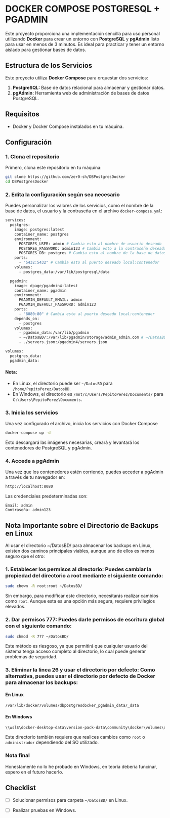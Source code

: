 # DOCKER COMPOSE POSTGRESQL + PGADMIN

Este proyecto proporciona una implementación sencilla para uso personal utilizando **Docker** para crear un entorno con **PostgreSQL** y **pgAdmin** listo para usar en menos de 3 minutos. Es ideal para practicar y tener un entorno aislado para gestionar bases de datos.

## Estructura de los Servicios

Este proyecto utiliza **Docker Compose** para orquestar dos servicios:

1. **PostgreSQL:** Base de datos relacional para almacenar y gestionar datos.
2. **pgAdmin:** Herramienta web de administración de bases de datos PostgreSQL.

## Requisitos

- Docker y Docker Compose instalados en tu máquina.

## Configuración

### 1. Clona el repositorio

Primero, clona este repositorio en tu máquina:

```bash
git clone https://github.com/zer0-sh/DBPostgresDocker
cd DBPostgresDocker
```

### 2. Edita la configuración según sea necesario

Puedes personalizar los valores de los servicios, como el nombre de la base de datos, el usuario y la contraseña en el archivo `docker-compose.yml`:

```bash
services:
  postgres:
    image: postgres:latest
    container_name: postgres
    environment:
      POSTGRES_USER: admin # Cambia esto al nombre de usuario deseado
      POSTGRES_PASSWORD: admin123 # Cambia esto a la contraseña deseada
      POSTGRES_DB: postgres # Cambia esto al nombre de la base de datos deseada
    ports:
      - "5432:5432" # Cambia esto al puerto deseado local:contenedor
    volumes:
      - postgres_data:/var/lib/postgresql/data

  pgadmin:
    image: dpage/pgadmin4:latest
    container_name: pgadmin
    environment:
      PGADMIN_DEFAULT_EMAIL: admin
      PGADMIN_DEFAULT_PASSWORD: admin123
    ports:
      - "8080:80" # Cambia esto al puerto deseado local:contenedor
    depends_on:
      - postgres
    volumes:
      - pgadmin_data:/var/lib/pgadmin
      - ~/DatosBD/:/var/lib/pgadmin/storage/admin_admin.com # ~/DatosBD/ es el path al directorio de backups
      - ./servers.json:/pgadmin4/servers.json

volumes:
  postgres_data:
  pgadmin_data:

```

#### Nota:
- En Linux, el directorio puede ser `~/DatosBD` para `/home/PepitoPerez/DatosBD`.
- En Windows, el directorio es `/mnt/c/Users/PepitoPerez/Documents/` para `C:\Users\PepitoPerez\Documents`.

### 3. Inicia los servicios

Una vez configurado el archivo, inicia los servicios con Docker Compose

```bash
docker-compose up -d
```
Esto descargará las imágenes necesarias, creará y levantará los contenedores de PostgreSQL y pgAdmin.

### 4. Accede a pgAdmin

Una vez que los contenedores estén corriendo, puedes acceder a pgAdmin a través de tu navegador en:

```bash
http://localhost:8080
```

Las credenciales predeterminadas son:

    Email: admin
    Contraseña: admin123

## Nota Importante sobre el Directorio de Backups en Linux

Al usar el directorio ~/DatosBD/ para almacenar los backups en Linux, existen dos caminos principales viables, aunque uno de ellos es menos seguro que el otro:

### 1. Establecer los permisos al directorio: Puedes cambiar la propiedad del directorio a root mediante el siguiente comando:

```bash
sudo chown -R root:root ~/DatosBD/
```

Sin embargo, para modificar este directorio, necesitarás realizar cambios como `root`. Aunque esta es una opción más segura, requiere privilegios elevados.

### 2. Dar permisos 777: Puedes darle permisos de escritura global con el siguiente comando:

```bash
sudo chmod -R 777 ~/DatosBD/
```

Este método es riesgoso, ya que permitirá que cualquier usuario del sistema tenga acceso completo al directorio, lo cual puede generar problemas de seguridad.

### 3. Eliminar la linea 26 y usar el directorio por defecto: Como alternativa, puedes usar el directorio por defecto de Docker para almacenar los backups:

#### En Linux

```bash
/var/lib/docker/volumes/dbpostgresdocker_pgadmin_data/_data
```

#### En Windows

```bash
\\wsl$\docker-desktop-data\version-pack-data\community\docker\volumes\dbpostgresdocker_pgadmin_data\_data
```

Este directorio también requiere que realices cambios como `root` o `administrador` dependiendo del SO utilizado.

### Nota final
Honestamente no lo he probado en Windows, en teoría debería funcinar, espero en el futuro hacerlo.

## Checklist

- [ ] Solucionar permisos para carpeta `~/DatosBD/` en Linux.
- [ ] Realizar pruebas en Windows.


